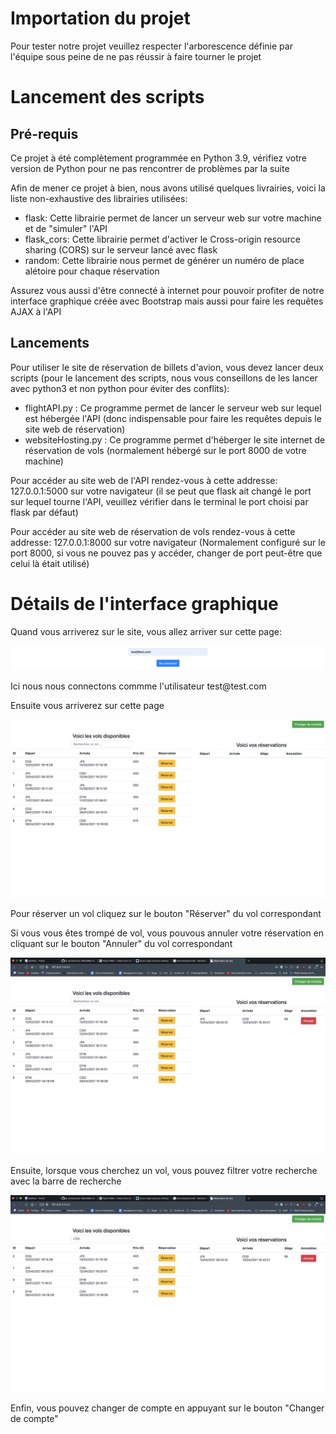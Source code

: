 <h1>Importation du projet</h1>
<p>Pour tester notre projet veuillez respecter l'arborescence définie par l'équipe sous peine de ne pas réussir à faire tourner le projet</p>
<h1>Lancement des scripts</h1>
<h2>Pré-requis</h2>
<p>Ce projet à été complètement programmée en Python 3.9, vérifiez votre version de Python pour ne pas rencontrer de problèmes par la suite</p>
<p>Afin de mener ce projet à bien, nous avons utilisé quelques livrairies, voici la liste non-exhaustive des librairies utilisées:</p>
<ul>
  <li>flask: Cette librairie permet de lancer un serveur web sur votre machine et de "simuler" l'API</li>
  <li>flask_cors: Cette librairie permet d'activer le Cross-origin resource sharing (CORS) sur le serveur lancé avec flask</li>
  <li>random: Cette librairie nous permet de générer un numéro de place alétoire pour chaque réservation</li>
</ul>
<p>Assurez vous aussi d'être connecté à internet pour pouvoir profiter de notre interface graphique créée avec Bootstrap mais aussi pour faire les requêtes AJAX à l'API</p>
<h2>Lancements</h2>
<p>Pour utiliser le site de réservation de billets d'avion, vous devez lancer deux scripts (pour le lancement des scripts, nous vous conseillons de les lancer avec python3 et non python pour éviter des conflits):</p>
<ul>
  <li>flightAPI.py : Ce programme permet de lancer le serveur web sur lequel est hébergée l'API (donc indispensable pour faire les requêtes depuis le site web de réservation)</li>
  <li>websiteHosting.py : Ce programme permet d'héberger le site internet de réservation de vols (normalement hébergé sur le port 8000 de votre machine)</li>
</ul>
<p>Pour accéder au site web de l'API rendez-vous à cette addresse: 127.0.0.1:5000 sur votre navigateur (il se peut que flask ait changé le port sur lequel tourne l'API, veuillez vérifier dans le terminal le port choisi par flask par défaut)</p>
<p>Pour accéder au site web de réservation de vols rendez-vous à cette addresse: 127.0.0.1:8000 sur votre navigateur (Normalement configuré sur le port 8000, si vous ne pouvez pas y accéder, changer de port peut-être que celui là était utilisé)</p>
<h1>Détails de l'interface graphique</h1>
<p>Quand vous arriverez sur le site, vous allez arriver sur cette page:</p>
<img src="/images/connexion.png">
<p>Ici nous nous connectons commme l'utilisateur test@test.com</p>
<p>Ensuite vous arriverez sur cette page</p>
<img src="/images/accueil.png">
<p>Pour réserver un vol cliquez sur le bouton "Réserver" du vol correspondant</p>
<p>Si vous vous êtes trompé de vol, vous pouvous annuler votre réservation en cliquant sur le bouton "Annuler" du vol correspondant</p>
<img src="/images/reservation.png">
<p>Ensuite, lorsque vous cherchez un vol, vous pouvez filtrer votre recherche avec la barre de recherche</p>
<img src="/images/filtrage.png">
<p>Enfin, vous pouvez changer de compte en appuyant sur le bouton "Changer de compte"</p>
